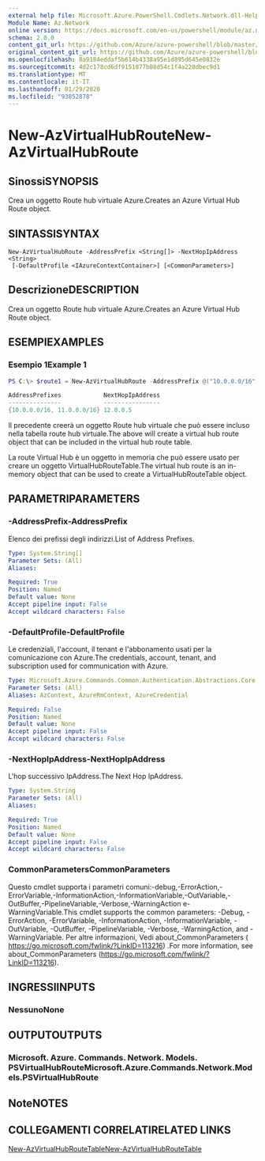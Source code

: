 ```yaml
---
external help file: Microsoft.Azure.PowerShell.Cmdlets.Network.dll-Help.xml
Module Name: Az.Network
online version: https://docs.microsoft.com/en-us/powershell/module/az.network/new-azvirtualhubroute
schema: 2.0.0
content_git_url: https://github.com/Azure/azure-powershell/blob/master/src/Network/Network/help/New-AzVirtualHubRoute.md
original_content_git_url: https://github.com/Azure/azure-powershell/blob/master/src/Network/Network/help/New-AzVirtualHubRoute.md
ms.openlocfilehash: 8a9184eddaf5b614b4338a95e1d895d645e0832e
ms.sourcegitcommit: 4d2c178cd6df9151877b08d54c1f4a228dbec9d1
ms.translationtype: MT
ms.contentlocale: it-IT
ms.lasthandoff: 01/29/2020
ms.locfileid: "93852878"
---
```

# <span data-ttu-id="e0df8-101">New-AzVirtualHubRoute</span><span class="sxs-lookup"><span data-stu-id="e0df8-101">New-AzVirtualHubRoute</span></span>

## <span data-ttu-id="e0df8-102">Sinossi</span><span class="sxs-lookup"><span data-stu-id="e0df8-102">SYNOPSIS</span></span>
<span data-ttu-id="e0df8-103">Crea un oggetto Route hub virtuale Azure.</span><span class="sxs-lookup"><span data-stu-id="e0df8-103">Creates an Azure Virtual Hub Route object.</span></span>

## <span data-ttu-id="e0df8-104">SINTASSI</span><span class="sxs-lookup"><span data-stu-id="e0df8-104">SYNTAX</span></span>

```
New-AzVirtualHubRoute -AddressPrefix <String[]> -NextHopIpAddress <String>
 [-DefaultProfile <IAzureContextContainer>] [<CommonParameters>]
```

## <span data-ttu-id="e0df8-105">Descrizione</span><span class="sxs-lookup"><span data-stu-id="e0df8-105">DESCRIPTION</span></span>
<span data-ttu-id="e0df8-106">Crea un oggetto Route hub virtuale Azure.</span><span class="sxs-lookup"><span data-stu-id="e0df8-106">Creates an Azure Virtual Hub Route object.</span></span>

## <span data-ttu-id="e0df8-107">ESEMPI</span><span class="sxs-lookup"><span data-stu-id="e0df8-107">EXAMPLES</span></span>

### <span data-ttu-id="e0df8-108">Esempio 1</span><span class="sxs-lookup"><span data-stu-id="e0df8-108">Example 1</span></span>

```powershell
PS C:\> $route1 = New-AzVirtualHubRoute -AddressPrefix @("10.0.0.0/16", "11.0.0.0/16") -NextHopIpAddress "12.0.0.5"

AddressPrefixes            NextHopIpAddress
---------------            ----------------
{10.0.0.0/16, 11.0.0.0/16} 12.0.0.5
```

<span data-ttu-id="e0df8-109">Il precedente creerà un oggetto Route hub virtuale che può essere incluso nella tabella route hub virtuale.</span><span class="sxs-lookup"><span data-stu-id="e0df8-109">The above will create a virtual hub route object that can be included in the virtual hub route table.</span></span>

<span data-ttu-id="e0df8-110">La route Virtual Hub è un oggetto in memoria che può essere usato per creare un oggetto VirtualHubRouteTable.</span><span class="sxs-lookup"><span data-stu-id="e0df8-110">The virtual hub route is an in-memory object that can be used to create a VirtualHubRouteTable object.</span></span>

## <span data-ttu-id="e0df8-111">PARAMETRI</span><span class="sxs-lookup"><span data-stu-id="e0df8-111">PARAMETERS</span></span>

### <span data-ttu-id="e0df8-112">-AddressPrefix</span><span class="sxs-lookup"><span data-stu-id="e0df8-112">-AddressPrefix</span></span>
<span data-ttu-id="e0df8-113">Elenco dei prefissi degli indirizzi.</span><span class="sxs-lookup"><span data-stu-id="e0df8-113">List of Address Prefixes.</span></span>

```yaml
Type: System.String[]
Parameter Sets: (All)
Aliases:

Required: True
Position: Named
Default value: None
Accept pipeline input: False
Accept wildcard characters: False
```

### <span data-ttu-id="e0df8-114">-DefaultProfile</span><span class="sxs-lookup"><span data-stu-id="e0df8-114">-DefaultProfile</span></span>
<span data-ttu-id="e0df8-115">Le credenziali, l'account, il tenant e l'abbonamento usati per la comunicazione con Azure.</span><span class="sxs-lookup"><span data-stu-id="e0df8-115">The credentials, account, tenant, and subscription used for communication with Azure.</span></span>

```yaml
Type: Microsoft.Azure.Commands.Common.Authentication.Abstractions.Core.IAzureContextContainer
Parameter Sets: (All)
Aliases: AzContext, AzureRmContext, AzureCredential

Required: False
Position: Named
Default value: None
Accept pipeline input: False
Accept wildcard characters: False
```

### <span data-ttu-id="e0df8-116">-NextHopIpAddress</span><span class="sxs-lookup"><span data-stu-id="e0df8-116">-NextHopIpAddress</span></span>
<span data-ttu-id="e0df8-117">L'hop successivo IpAddress.</span><span class="sxs-lookup"><span data-stu-id="e0df8-117">The Next Hop IpAddress.</span></span>

```yaml
Type: System.String
Parameter Sets: (All)
Aliases:

Required: True
Position: Named
Default value: None
Accept pipeline input: False
Accept wildcard characters: False
```

### <span data-ttu-id="e0df8-118">CommonParameters</span><span class="sxs-lookup"><span data-stu-id="e0df8-118">CommonParameters</span></span>
<span data-ttu-id="e0df8-119">Questo cmdlet supporta i parametri comuni:-debug,-ErrorAction,-ErrorVariable,-InformationAction,-InformationVariable,-OutVariable,-OutBuffer,-PipelineVariable,-Verbose,-WarningAction e-WarningVariable.</span><span class="sxs-lookup"><span data-stu-id="e0df8-119">This cmdlet supports the common parameters: -Debug, -ErrorAction, -ErrorVariable, -InformationAction, -InformationVariable, -OutVariable, -OutBuffer, -PipelineVariable, -Verbose, -WarningAction, and -WarningVariable.</span></span> <span data-ttu-id="e0df8-120">Per altre informazioni, Vedi about_CommonParameters ( https://go.microsoft.com/fwlink/?LinkID=113216) .</span><span class="sxs-lookup"><span data-stu-id="e0df8-120">For more information, see about_CommonParameters (https://go.microsoft.com/fwlink/?LinkID=113216).</span></span>

## <span data-ttu-id="e0df8-121">INGRESSI</span><span class="sxs-lookup"><span data-stu-id="e0df8-121">INPUTS</span></span>

### <span data-ttu-id="e0df8-122">Nessuno</span><span class="sxs-lookup"><span data-stu-id="e0df8-122">None</span></span>

## <span data-ttu-id="e0df8-123">OUTPUT</span><span class="sxs-lookup"><span data-stu-id="e0df8-123">OUTPUTS</span></span>

### <span data-ttu-id="e0df8-124">Microsoft. Azure. Commands. Network. Models. PSVirtualHubRoute</span><span class="sxs-lookup"><span data-stu-id="e0df8-124">Microsoft.Azure.Commands.Network.Models.PSVirtualHubRoute</span></span>

## <span data-ttu-id="e0df8-125">Note</span><span class="sxs-lookup"><span data-stu-id="e0df8-125">NOTES</span></span>

## <span data-ttu-id="e0df8-126">COLLEGAMENTI CORRELATI</span><span class="sxs-lookup"><span data-stu-id="e0df8-126">RELATED LINKS</span></span>

[<span data-ttu-id="e0df8-127">New-AzVirtualHubRouteTable</span><span class="sxs-lookup"><span data-stu-id="e0df8-127">New-AzVirtualHubRouteTable</span></span>](./New-AzVirtualHubRouteTable.md)
